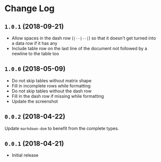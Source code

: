 # Change Log

## `1.0.1` (2018-09-21)

- Allow spaces in the dash row (`|--|--|`) so that it doesn't get turned into a data row if it has any
- Include table row on the last line of the document not followed by a newline to the table too

## `1.0.0` (2018-05-09)

- Do not skip tables without matrix shape
- Fill in incomplete rows while formatting
- Do not skip tables without the dash row
- Fill in the dash row if missing while formatting
- Update the screenshot

## `0.0.2` (2018-04-22)

Update `markdown-dom` to benefit from the complete types.

## `0.0.1` (2018-04-21)

- Initial release
